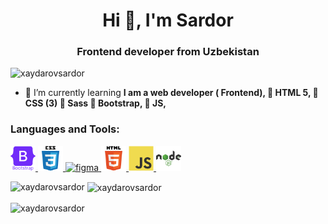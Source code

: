 <h1 align="center">Hi 👋, I'm Sardor</h1>
<h3 align="center">Frontend developer from Uzbekistan</h3>

<p align="left"> <img src="https://komarev.com/ghpvc/?username=xaydarovsardor&label=Profile%20views&color=0e75b6&style=flat" alt="xaydarovsardor" /> </p>

- 🌱 I’m currently learning **I am a web developer ( Frontend), 🔰 HTML 5, 🔰 CSS (3) 🔰 Sass 🔰 Bootstrap, 🔰 JS,**


<h3 align="left">Languages and Tools:</h3>
<p align="left"> <a href="https://getbootstrap.com" target="_blank" rel="noreferrer"> <img src="https://raw.githubusercontent.com/devicons/devicon/master/icons/bootstrap/bootstrap-plain-wordmark.svg" alt="bootstrap" width="40" height="40"/> </a> <a href="https://www.w3schools.com/css/" target="_blank" rel="noreferrer"> <img src="https://raw.githubusercontent.com/devicons/devicon/master/icons/css3/css3-original-wordmark.svg" alt="css3" width="40" height="40"/> </a> <a href="https://www.figma.com/" target="_blank" rel="noreferrer"> <img src="https://www.vectorlogo.zone/logos/figma/figma-icon.svg" alt="figma" width="40" height="40"/> </a> <a href="https://www.w3.org/html/" target="_blank" rel="noreferrer"> <img src="https://raw.githubusercontent.com/devicons/devicon/master/icons/html5/html5-original-wordmark.svg" alt="html5" width="40" height="40"/> </a> <a href="https://developer.mozilla.org/en-US/docs/Web/JavaScript" target="_blank" rel="noreferrer"> <img src="https://raw.githubusercontent.com/devicons/devicon/master/icons/javascript/javascript-original.svg" alt="javascript" width="40" height="40"/> </a> <a href="https://nodejs.org" target="_blank" rel="noreferrer"> <img src="https://raw.githubusercontent.com/devicons/devicon/master/icons/nodejs/nodejs-original-wordmark.svg" alt="nodejs" width="40" height="40"/> </a> </p>

<p><img align="left" src="https://github-readme-stats.vercel.app/api/top-langs?username=xaydarovsardor&show_icons=true&locale=en&layout=compact" alt="xaydarovsardor" /></p>

<p>&nbsp;<img align="center" src="https://github-readme-stats.vercel.app/api?username=xaydarovsardor&show_icons=true&locale=en" alt="xaydarovsardor" /></p>

<p><img align="center" src="https://github-readme-streak-stats.herokuapp.com/?user=xaydarovsardor&" alt="xaydarovsardor" /></p>
